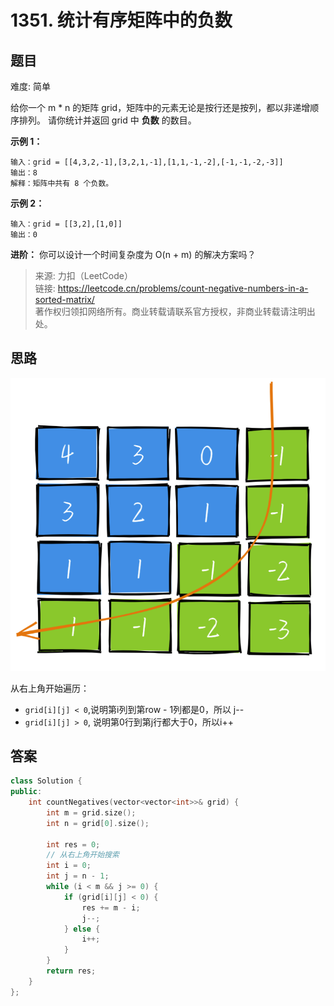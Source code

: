 # 1351. 统计有序矩阵中的负数

## 题目

难度: 简单

给你一个 m * n 的矩阵 grid，矩阵中的元素无论是按行还是按列，都以非递增顺序排列。 请你统计并返回 grid 中 **负数** 的数目。

**示例 1：**

```
输入：grid = [[4,3,2,-1],[3,2,1,-1],[1,1,-1,-2],[-1,-1,-2,-3]]
输出：8
解释：矩阵中共有 8 个负数。

```

**示例 2：**

```
输入：grid = [[3,2],[1,0]]
输出：0

```

**进阶：** 你可以设计一个时间复杂度为 O(n + m) 的解决方案吗？

> 来源: 力扣（LeetCode）  
> 链接: <https://leetcode.cn/problems/count-negative-numbers-in-a-sorted-matrix/>  
> 著作权归领扣网络所有。商业转载请联系官方授权，非商业转载请注明出处。

## 思路

![image.png](image/1649208541-rDFWKB-image.png)

从右上角开始遍历：

* `grid[i][j] < 0`,说明第i列到第row - 1列都是0，所以 j--
* `grid[i][j] > 0`, 说明第0行到第j行都大于0，所以i++

## 答案

```c++
class Solution {
public:
    int countNegatives(vector<vector<int>>& grid) {
        int m = grid.size();
        int n = grid[0].size();

        int res = 0;
        // 从右上角开始搜索
        int i = 0;
        int j = n - 1;
        while (i < m && j >= 0) {
            if (grid[i][j] < 0) {
                res += m - i;
                j--;
            } else {
                i++;
            }
        }
        return res;
    }
};
```

